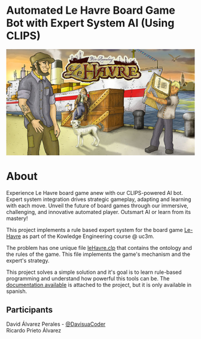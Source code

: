 # Automated Le Havre Board Game Bot with Expert System AI (Using CLIPS)
<center><img src="leHavre.jpg" align="center"/></center>

# About

Experience Le Havre board game anew with our CLIPS-powered AI bot. Expert system integration drives strategic gameplay, adapting and learning with each move. Unveil the future of board games through our immersive, challenging, and innovative automated player. Outsmart AI or learn from its mastery!

This project implements a rule based expert system for the board game [Le-Havre](https://boardgamegeek.com/boardgame/35677/le-havre) as part of the Kowledge Engineering course @ uc3m. 

The problem has one unique file [leHavre.clp](https://github.com//DavisuaCoder/LeHavre-ExpertSystem//blob/master/leHavre.clp) that contains the ontology and the rules of the game. This file implements the game's mechanism and the expert's strategy. 

This project solves a simple solution and it's goal is to learn rule-based programming and understand how powerful this tools can be. The [documentation available](https://github.com//DavisuaCoder/LeHavre-ExpertSystem/blob/master/Le-Havre.pdf) is attached to the project, but it is only available in spanish. 

## Participants

David Álvarez Perales - [@DavisuaCoder](https://github.com/DavisuaCoder)  
Ricardo Prieto Álvarez
